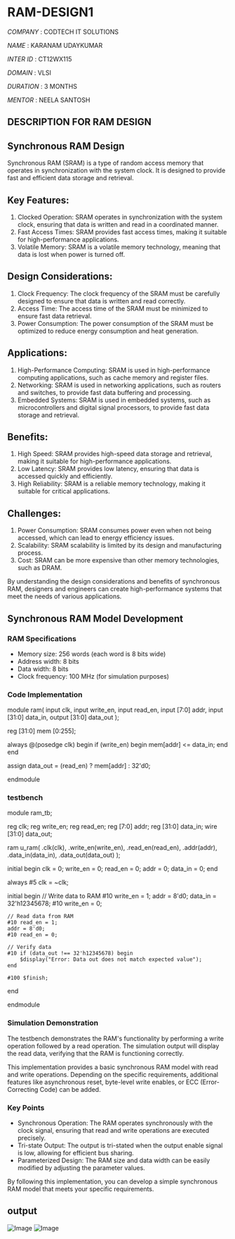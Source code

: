 # RAM-DESIGN1
*COMPANY* : CODTECH IT SOLUTIONS 

*NAME* : KARANAM UDAYKUMAR

*INTER ID* : CT12WX115

*DOMAIN* : VLSI

*DURATION* : 3 MONTHS

*MENTOR* : NEELA SANTOSH


## DESCRIPTION FOR RAM DESIGN

## Synchronous RAM Design
Synchronous RAM (SRAM) is a type of random access memory that operates in synchronization with the system clock. It is designed to provide fast and efficient data storage and retrieval.

## Key Features:
1. Clocked Operation: SRAM operates in synchronization with the system clock, ensuring that data is written and read in a coordinated manner.
2. Fast Access Times: SRAM provides fast access times, making it suitable for high-performance applications.
3. Volatile Memory: SRAM is a volatile memory technology, meaning that data is lost when power is turned off.

## Design Considerations:
1. Clock Frequency: The clock frequency of the SRAM must be carefully designed to ensure that data is written and read correctly.
2. Access Time: The access time of the SRAM must be minimized to ensure fast data retrieval.
3. Power Consumption: The power consumption of the SRAM must be optimized to reduce energy consumption and heat generation.

## Applications:
1. High-Performance Computing: SRAM is used in high-performance computing applications, such as cache memory and register files.
2. Networking: SRAM is used in networking applications, such as routers and switches, to provide fast data buffering and processing.
3. Embedded Systems: SRAM is used in embedded systems, such as microcontrollers and digital signal processors, to provide fast data storage and retrieval.

## Benefits:
1. High Speed: SRAM provides high-speed data storage and retrieval, making it suitable for high-performance applications.
2. Low Latency: SRAM provides low latency, ensuring that data is accessed quickly and efficiently.
3. High Reliability: SRAM is a reliable memory technology, making it suitable for critical applications.

## Challenges:
1. Power Consumption: SRAM consumes power even when not being accessed, which can lead to energy efficiency issues.
2. Scalability: SRAM scalability is limited by its design and manufacturing process.
3. Cost: SRAM can be more expensive than other memory technologies, such as DRAM.

By understanding the design considerations and benefits of synchronous RAM, designers and engineers can create high-performance systems that meet the needs of various applications.




## Synchronous RAM Model Development


### RAM Specifications
- Memory size: 256 words (each word is 8 bits wide)
- Address width: 8 bits
- Data width: 8 bits
- Clock frequency: 100 MHz (for simulation purposes)

### Code Implementation

module ram(
    input clk,
    input write_en,
    input read_en,
    input [7:0] addr,
    input [31:0] data_in,
    output [31:0] data_out
);

reg [31:0] mem [0:255];

always @(posedge clk) begin
    if (write_en) begin
        mem[addr] <= data_in;
    end
end

assign data_out = (read_en) ? mem[addr] : 32'd0;

endmodule










### testbench
module ram_tb;

reg clk;
reg write_en;
reg read_en;
reg [7:0] addr;
reg [31:0] data_in;
wire [31:0] data_out;

ram u_ram(
    .clk(clk),
    .write_en(write_en),
    .read_en(read_en),
    .addr(addr),
    .data_in(data_in),
    .data_out(data_out)
);

initial begin
    clk = 0;
    write_en = 0;
    read_en = 0;
    addr = 0;
    data_in = 0;
end

always #5 clk = ~clk;

initial begin
    // Write data to RAM
    #10 write_en = 1;
    addr = 8'd0;
    data_in = 32'h12345678;
    #10 write_en = 0;

    // Read data from RAM
    #10 read_en = 1;
    addr = 8'd0;
    #10 read_en = 0;

    // Verify data
    #10 if (data_out !== 32'h12345678) begin
        $display("Error: Data out does not match expected value");
    end

    #100 $finish;
end

endmodule



### Simulation Demonstration
The testbench demonstrates the RAM's functionality by performing a write operation followed by a read operation. The simulation output will display the read data, verifying that the RAM is functioning correctly.

This implementation provides a basic synchronous RAM model with read and write operations. Depending on the specific requirements, additional features like asynchronous reset, byte-level write enables, or ECC (Error-Correcting Code) can be added.

### Key Points
- Synchronous Operation: The RAM operates synchronously with the clock signal, ensuring that read and write operations are executed precisely.
- Tri-state Output: The output is tri-stated when the output enable signal is low, allowing for efficient bus sharing.
- Parameterized Design: The RAM size and data width can be easily modified by adjusting the parameter values.

By following this implementation, you can develop a simple synchronous RAM model that meets your specific requirements.



## output

![Image](https://github.com/user-attachments/assets/b273c1c8-cf43-49ce-868a-c7c813813005)
![Image](https://github.com/user-attachments/assets/368a9cbd-5865-4d03-b68a-a918bfd8ef16)
